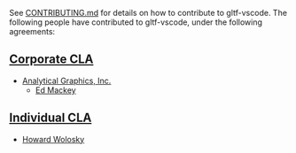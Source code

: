 See [CONTRIBUTING.md](CONTRIBUTING.md) for details on how to contribute to gltf-vscode.  The following people have contributed to gltf-vscode, under the following agreements:

## [Corporate CLA](https://github.com/AnalyticalGraphicsInc/cesium/blob/master/Documentation/Contributors/CLAs/corporate-cla-agi-v1.0.txt)

* [Analytical Graphics, Inc.](http://www.agi.com/)
   * [Ed Mackey](https://github.com/emackey)

## [Individual CLA](https://github.com/AnalyticalGraphicsInc/cesium/blob/master/Documentation/Contributors/CLAs/individual-cla-agi-v1.0.txt)
   * [Howard Wolosky](https://github.com/HowardWolosky)
